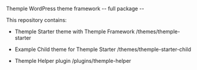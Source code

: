 Themple WordPress theme framework
-- full package --

This repository contains:

- Themple Starter theme with Themple Framework
/themes/themple-starter

- Example Child theme for Themple Starter
/themes/themple-starter-child

- Themple Helper plugin
/plugins/themple-helper

